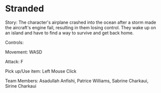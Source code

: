 # Stranded

Story:
The character's airplane crashed into the ocean after a storm made the aircraft's engine fail, resulting in them losing control. They wake up on an island and have to find a way to survive and get back home.

Controls:

Movement: WASD

Attack: F

Pick up/Use item: Left Mouse Click

Team Members:
Asadullah Anfishi,
Patrice Williams,
Sabrine Charkaui,
Sirine Charkaui


